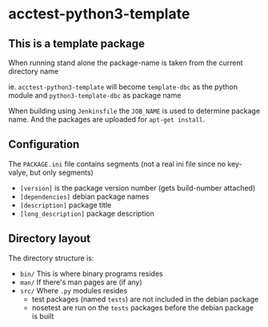 # acctest-python3-template

## This is a template package

When running stand alone the package-name is taken from the current directory name

ie. `acctest-python3-template` will become `template-dbc` as the python module and `python3-template-dbc` as package name

When building using `Jenkinsfile` the `JOB_NAME` is used to determine package name.
And the packages are uploaded for `apt-get install`.

## Configuration

The `PACKAGE.ini` file contains segments (not a real ini file since no key-valye, but only segments)

 * `[version]`
    is the package version number (gets build-number attached)
 *  `[dependencies]`
    debian package names
 * `[description]`
    package title
 * `[long_description]`
    package description

## Directory layout

The directory structure is:

 * `bin/`
  This is where binary programs resides
 * `man/`
  If there's man pages are (if any)
 * `src/`
  Where `.py` modules resides
   * test packages (named `tests`) are not included in the debian package
   * nosetest are run on the `tests` packages before the debian package is built
